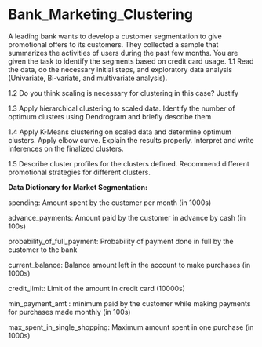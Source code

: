 # Bank_Marketing_Clustering
A leading bank wants to develop a customer segmentation to give promotional offers to its customers. They collected a sample that summarizes the activities of users during the past few months. You are given the task to identify the segments based on credit card usage.
1.1 Read the data, do the necessary initial steps, and exploratory data analysis (Univariate, Bi-variate, and multivariate analysis).

1.2  Do you think scaling is necessary for clustering in this case? Justify

1.3 Apply hierarchical clustering to scaled data. Identify the number of optimum clusters using Dendrogram and briefly describe them

1.4 Apply K-Means clustering on scaled data and determine optimum clusters. Apply elbow curve. Explain the results properly. Interpret and write inferences on the finalized clusters.

1.5 Describe cluster profiles for the clusters defined. Recommend different promotional strategies for different clusters.

**Data Dictionary for Market Segmentation:**

spending: Amount spent by the customer per month (in 1000s)

advance_payments: Amount paid by the customer in advance by cash (in 100s)

probability_of_full_payment: Probability of payment done in full by the customer to the bank

current_balance: Balance amount left in the account to make purchases (in 1000s)

credit_limit: Limit of the amount in credit card (10000s)

min_payment_amt : minimum paid by the customer while making payments for purchases made monthly (in 100s)

max_spent_in_single_shopping: Maximum amount spent in one purchase (in 1000s)
